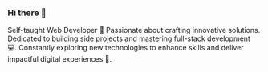 ### Hi there 👋

Self-taught Web Developer 🚀 Passionate about crafting innovative solutions. Dedicated to building side projects and mastering full-stack development 💻. Constantly exploring new technologies to enhance skills and deliver impactful digital experiences 🌟.

<!--
**ThomasCode92/ThomasCode92** is a ✨ _special_ ✨ repository because its `README.md` (this file) appears on your GitHub profile.

Here are some ideas to get you started:

- 🔭 I’m currently working on ...
- 🌱 I’m currently learning ...
- 👯 I’m looking to collaborate on ...
- 🤔 I’m looking for help with ...
- 💬 Ask me about ...
- 📫 How to reach me: ...
- 😄 Pronouns: ...
- ⚡ Fun fact: ...
-->
